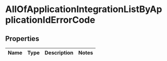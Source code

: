 # AllOfApplicationIntegrationListByApplicationIdErrorCode

## Properties
Name | Type | Description | Notes
------------ | ------------- | ------------- | -------------
